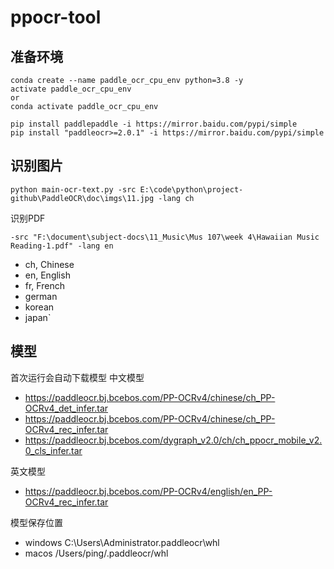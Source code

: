 # ppocr-tool
## 准备环境
```
conda create --name paddle_ocr_cpu_env python=3.8 -y
activate paddle_ocr_cpu_env 
or
conda activate paddle_ocr_cpu_env 
```
```
pip install paddlepaddle -i https://mirror.baidu.com/pypi/simple
pip install "paddleocr>=2.0.1" -i https://mirror.baidu.com/pypi/simple
```
## 识别图片
```
python main-ocr-text.py -src E:\code\python\project-github\PaddleOCR\doc\imgs\11.jpg -lang ch
```

识别PDF

```
-src "F:\document\subject-docs\11_Music\Mus 107\week 4\Hawaiian Music Reading-1.pdf" -lang en
```

- ch, Chinese
- en, English
- fr, French
- german
- korean
- japan`

## 模型 
首次运行会自动下载模型
中文模型
- https://paddleocr.bj.bcebos.com/PP-OCRv4/chinese/ch_PP-OCRv4_det_infer.tar
- https://paddleocr.bj.bcebos.com/PP-OCRv4/chinese/ch_PP-OCRv4_rec_infer.tar
- https://paddleocr.bj.bcebos.com/dygraph_v2.0/ch/ch_ppocr_mobile_v2.0_cls_infer.tar


英文模型
- https://paddleocr.bj.bcebos.com/PP-OCRv4/english/en_PP-OCRv4_rec_infer.tar

模型保存位置
- windows C:\Users\Administrator\.paddleocr\whl
- macos /Users/ping/.paddleocr/whl